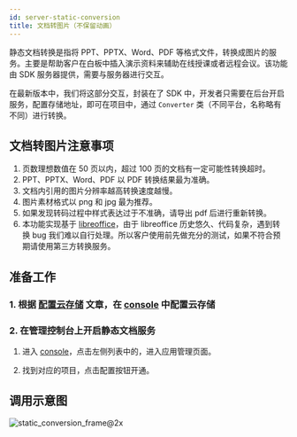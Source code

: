 ```yaml
---
id: server-static-conversion
title: 文档转图片（不保留动画）
---
```



静态文档转换是指将 PPT、PPTX、Word、PDF 等格式文件，转换成图片的服务。主要是帮助客户在白板中插入演示资料来辅助在线授课或者远程会议。该功能由 SDK 服务器提供，需要与服务器进行交互。

在最新版本中，我们将这部分交互，封装在了 SDK 中，开发者只需要在后台开启服务，配置存储地址，即可在项目中，通过 `Converter` 类（不同平台，名称略有不同）进行转换。

## 文档转图片注意事项

1. 页数理想数值在 50 页以内，超过 100 页的文档有一定可能性转换超时。
2. PPT、PPTX、Word、PDF 以 PDF 转换结果最为准确。
3. 文档内引用的图片分辨率越高转换速度越慢。
4. 图片素材格式以 png 和 jpg 最为推荐。
5. 如果发现转码过程中样式表达过于不准确，请导出 pdf 后进行重新转换。
6. 本功能实现基于 [libreoffice](https://www.libreoffice.org/)，由于 libreoffice 历史悠久、代码复杂，遇到转换 bug 我们难以自行处理。所以客户使用前先做充分的测试，如果不符合预期请使用第三方转换服务。

## 准备工作

### 1. 根据 [配置云存储](/docs/blog/add-driver) 文章，在 [console](https://console.herewhite.com) 中配置云存储

### 2. 在管理控制台上开启静态文档服务

1. 进入 [console](https://console.netless.link)，点击左侧列表中的，进入应用管理页面。

2. 找到对应的项目，点击配置按钮开通。

## 调用示意图

![static_conversion_frame@2x](/img/static_conversion_frame@2x.png)
